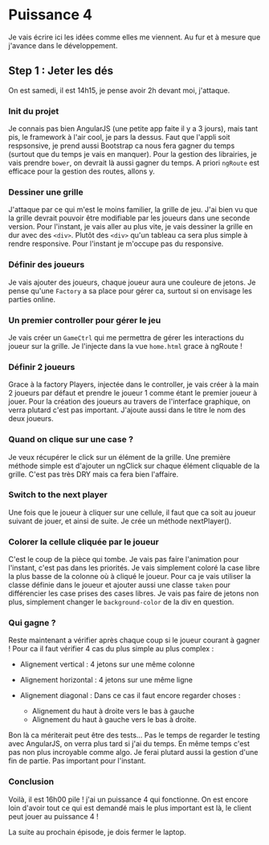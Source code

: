 # Puissance 4

Je vais écrire ici les idées comme elles me viennent. Au fur et à mesure que j'avance dans le développement.

## Step 1 : Jeter les dés
On est samedi, il est 14h15, je pense avoir 2h devant moi, j'attaque.

### Init du projet
Je connais pas bien AngularJS (une petite app faite il y a 3 jours), mais tant pis, le framework à  l'air cool, je pars la dessus. Faut que l'appli soit respsonsive, je prend aussi Bootstrap ca nous fera gagner du temps (surtout que du temps je vais en manquer). Pour la gestion des librairies, je vais prendre ```bower```, on devrait là aussi gagner du temps. A priori ```ngRoute``` est efficace pour la gestion des routes, allons y. 


### Dessiner une grille
J'attaque par ce qui m'est le moins familier, la grille de jeu.
J'ai bien vu que la grille devrait pouvoir être modifiable par les joueurs dans une seconde version.
Pour l'instant, je vais aller au plus vite, je vais dessiner la grille en dur avec des ```<div>```. Plutôt des
```<div>``` qu'un tableau ca sera plus simple à rendre responsive. Pour l'instant je m'occupe pas du responsive.

### Définir des joueurs
Je vais ajouter des joueurs, chaque joueur aura une couleure de jetons. Je pense qu'une ```Factory``` a sa place
pour gérer ca, surtout si on envisage les parties online.

### Un premier controller pour gérer le jeu
Je vais créer un ```GameCtrl``` qui me permettra de gérer les interactions du joueur sur la grille.
Je l'injecte dans la vue ```home.html``` grace à ngRoute !

### Définir 2 joueurs
Grace à la factory Players, injectée dans le controller, je vais créer à la main 2 joueurs par défaut
et prendre le joueur 1 comme étant le premier joueur à jouer.
Pour la création des joueurs au travers de l'interface graphique, on verra plutard c'est pas important.
J'ajoute aussi dans le titre le nom des deux joueurs.

### Quand on clique sur une case ?
Je veux récupérer le click sur un élément de la grille. Une première méthode simple est d'ajouter un ngClick
sur chaque élément cliquable de la grille. C'est pas très DRY mais ca fera bien l'affaire.

### Switch to the next player
Une fois que le joueur à cliquer sur une cellule, il faut que ca soit au joueur suivant de jouer, et ainsi de suite.
Je crée un méthode nextPlayer().

### Colorer la cellule cliquée par le joueur
C'est le coup de la pièce qui tombe. Je vais pas faire l'animation pour l'instant, c'est pas dans les priorités.
Je vais simplement coloré la case libre la plus basse de la colonne où à cliqué le joueur.
Pour ca je vais utiliser la classe définie dans le joueur et ajouter aussi une classe ```taken``` pour
différencier les case prises des cases libres.
Je vais pas faire de jetons non plus, simplement changer le ```background-color``` de la div en question.

### Qui gagne ?
Reste maintenant a vérifier après chaque coup si le joueur courant à gagner !
Pour ca il faut vérifier 4 cas du plus simple au plus complex :

- Alignement vertical : 4 jetons sur une même colonne
- Alignement horizontal : 4 jetons sur une même ligne
- Alignement diagonal : Dans ce cas il faut encore regarder  choses :

   - Alignement du haut à droite vers le bas à gauche
   - Alignement du haut à gauche vers le bas à droite.

Bon là ca mériterait peut être des tests... Pas le temps de regarder le testing avec AngularJS, on verra plus tard
si j'ai du temps. En même temps c'est pas non plus incroyable comme algo.
Je ferai plutard aussi la gestion d'une fin de partie. Pas important pour l'instant.

### Conclusion
Voilà, il est 16h00 pile ! j'ai un puissance 4 qui fonctionne.
On est encore loin d'avoir tout ce qui est demandé mais le plus important est là, le client peut jouer au puissance 4 !

La suite au prochain épisode, je dois fermer le laptop.